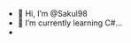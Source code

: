 - 👋 Hi, I’m @Sakul98
- 🌱 I’m currently learning  C#...
-

<!---
Sakul98/Sakul98 is a ✨ special ✨ repository because its `README.md` (this file) appears on your GitHub profile.
You can click the Preview link to take a look at your changes.
--->
